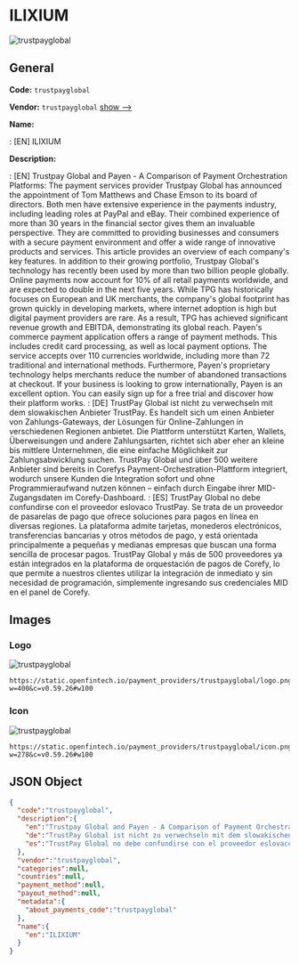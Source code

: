 
# ILIXIUM 
![trustpayglobal](https://static.openfintech.io/payment_providers/trustpayglobal/logo.png?w=400&c=v0.59.26#w100)  

## General 
 
**Code:** `trustpayglobal` 
 
**Vendor:** `trustpayglobal` [show -->](/vendors/trustpayglobal/) 
 
**Name:** 
 
:	[EN] ILIXIUM 
 
**Description:** 
 
: [EN] Trustpay Global and Payen - A Comparison of Payment Orchestration Platforms: The payment services provider Trustpay Global has announced the appointment of Tom Matthews and Chase Emson to its board of directors. Both men have extensive experience in the payments industry, including leading roles at PayPal and eBay. Their combined experience of more than 30 years in the financial sector gives them an invaluable perspective. They are committed to providing businesses and consumers with a secure payment environment and offer a wide range of innovative products and services. This article provides an overview of each company's key features. In addition to their growing portfolio, Trustpay Global's technology has recently been used by more than two billion people globally. Online payments now account for 10% of all retail payments worldwide, and are expected to double in the next five years. While TPG has historically focuses on European and UK merchants, the company's global footprint has grown quickly in developing markets, where internet adoption is high but digital payment providers are rare. As a result, TPG has achieved significant revenue growth and EBITDA, demonstrating its global reach. Payen's commerce payment application offers a range of payment methods. This includes credit card processing, as well as local payment options. The service accepts over 110 currencies worldwide, including more than 72 traditional and international methods. Furthermore, Payen's proprietary technology helps merchants reduce the number of abandoned transactions at checkout. If your business is looking to grow internationally, Payen is an excellent option. You can easily sign up for a free trial and discover how their platform works. 
: [DE] TrustPay Global ist nicht zu verwechseln mit dem slowakischen Anbieter TrustPay. Es handelt sich um einen Anbieter von Zahlungs-Gateways, der Lösungen für Online-Zahlungen in verschiedenen Regionen anbietet. Die Plattform unterstützt Karten, Wallets, Überweisungen und andere Zahlungsarten, richtet sich aber eher an kleine bis mittlere Unternehmen, die eine einfache Möglichkeit zur Zahlungsabwicklung suchen. TrustPay Global und über 500 weitere Anbieter sind bereits in Corefys Payment-Orchestration-Plattform integriert, wodurch unsere Kunden die Integration sofort und ohne Programmieraufwand nutzen können – einfach durch Eingabe ihrer MID-Zugangsdaten im Corefy-Dashboard. 
: [ES] TrustPay Global no debe confundirse con el proveedor eslovaco TrustPay. Se trata de un proveedor de pasarelas de pago que ofrece soluciones para pagos en línea en diversas regiones. La plataforma admite tarjetas, monederos electrónicos, transferencias bancarias y otros métodos de pago, y está orientada principalmente a pequeñas y medianas empresas que buscan una forma sencilla de procesar pagos. TrustPay Global y más de 500 proveedores ya están integrados en la plataforma de orquestación de pagos de Corefy, lo que permite a nuestros clientes utilizar la integración de inmediato y sin necesidad de programación, simplemente ingresando sus credenciales MID en el panel de Corefy. 
 

## Images 

### Logo 
 
![trustpayglobal](https://static.openfintech.io/payment_providers/trustpayglobal/logo.png?w=400&c=v0.59.26#w100)  

```
https://static.openfintech.io/payment_providers/trustpayglobal/logo.png?w=400&c=v0.59.26#w100
```  

### Icon 
 
![trustpayglobal](https://static.openfintech.io/payment_providers/trustpayglobal/icon.png?w=278&c=v0.59.26#w100)  

```
https://static.openfintech.io/payment_providers/trustpayglobal/icon.png?w=278&c=v0.59.26#w100
```  

## JSON Object 

```json
{
  "code":"trustpayglobal",
  "description":{
    "en":"Trustpay Global and Payen - A Comparison of Payment Orchestration Platforms: The payment services provider Trustpay Global has announced the appointment of Tom Matthews and Chase Emson to its board of directors. Both men have extensive experience in the payments industry, including leading roles at PayPal and eBay. Their combined experience of more than 30 years in the financial sector gives them an invaluable perspective. They are committed to providing businesses and consumers with a secure payment environment and offer a wide range of innovative products and services. This article provides an overview of each company's key features. In addition to their growing portfolio, Trustpay Global's technology has recently been used by more than two billion people globally. Online payments now account for 10% of all retail payments worldwide, and are expected to double in the next five years. While TPG has historically focuses on European and UK merchants, the company's global footprint has grown quickly in developing markets, where internet adoption is high but digital payment providers are rare. As a result, TPG has achieved significant revenue growth and EBITDA, demonstrating its global reach. Payen's commerce payment application offers a range of payment methods. This includes credit card processing, as well as local payment options. The service accepts over 110 currencies worldwide, including more than 72 traditional and international methods. Furthermore, Payen's proprietary technology helps merchants reduce the number of abandoned transactions at checkout. If your business is looking to grow internationally, Payen is an excellent option. You can easily sign up for a free trial and discover how their platform works.",
    "de":"TrustPay Global ist nicht zu verwechseln mit dem slowakischen Anbieter TrustPay. Es handelt sich um einen Anbieter von Zahlungs-Gateways, der L\u00f6sungen f\u00fcr Online-Zahlungen in verschiedenen Regionen anbietet. Die Plattform unterst\u00fctzt Karten, Wallets, \u00dcberweisungen und andere Zahlungsarten, richtet sich aber eher an kleine bis mittlere Unternehmen, die eine einfache M\u00f6glichkeit zur Zahlungsabwicklung suchen. TrustPay Global und \u00fcber 500 weitere Anbieter sind bereits in Corefys Payment-Orchestration-Plattform integriert, wodurch unsere Kunden die Integration sofort und ohne Programmieraufwand nutzen k\u00f6nnen \u2013 einfach durch Eingabe ihrer MID-Zugangsdaten im Corefy-Dashboard.",
    "es":"TrustPay Global no debe confundirse con el proveedor eslovaco TrustPay. Se trata de un proveedor de pasarelas de pago que ofrece soluciones para pagos en l\u00ednea en diversas regiones. La plataforma admite tarjetas, monederos electr\u00f3nicos, transferencias bancarias y otros m\u00e9todos de pago, y est\u00e1 orientada principalmente a peque\u00f1as y medianas empresas que buscan una forma sencilla de procesar pagos. TrustPay Global y m\u00e1s de 500 proveedores ya est\u00e1n integrados en la plataforma de orquestaci\u00f3n de pagos de Corefy, lo que permite a nuestros clientes utilizar la integraci\u00f3n de inmediato y sin necesidad de programaci\u00f3n, simplemente ingresando sus credenciales MID en el panel de Corefy."
  },
  "vendor":"trustpayglobal",
  "categories":null,
  "countries":null,
  "payment_method":null,
  "payout_method":null,
  "metadata":{
    "about_payments_code":"trustpayglobal"
  },
  "name":{
    "en":"ILIXIUM"
  }
}
```  
